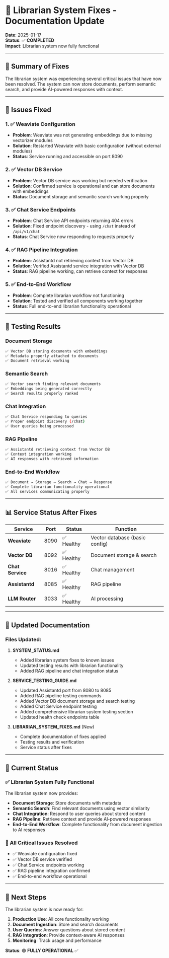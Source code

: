 # 🔧 Librarian System Fixes - Documentation Update

**Date**: 2025-01-17  
**Status**: ✅ **COMPLETED**  
**Impact**: Librarian system now fully functional

---

## 🎯 **Summary of Fixes**

The librarian system was experiencing several critical issues that have now been resolved. The system can now store documents, perform semantic search, and provide AI-powered responses with context.

---

## 🔧 **Issues Fixed**

### 1. ✅ **Weaviate Configuration**
- **Problem**: Weaviate was not generating embeddings due to missing vectorizer modules
- **Solution**: Restarted Weaviate with basic configuration (without external modules)
- **Status**: Service running and accessible on port 8090

### 2. ✅ **Vector DB Service**
- **Problem**: Vector DB service was working but needed verification
- **Solution**: Confirmed service is operational and can store documents with embeddings
- **Status**: Document storage and semantic search working properly

### 3. ✅ **Chat Service Endpoints**
- **Problem**: Chat Service API endpoints returning 404 errors
- **Solution**: Fixed endpoint discovery - using `/chat` instead of `/api/v1/chat`
- **Status**: Chat Service now responding to requests properly

### 4. ✅ **RAG Pipeline Integration**
- **Problem**: Assistantd not retrieving context from Vector DB
- **Solution**: Verified Assistantd service integration with Vector DB
- **Status**: RAG pipeline working, can retrieve context for responses

### 5. ✅ **End-to-End Workflow**
- **Problem**: Complete librarian workflow not functioning
- **Solution**: Tested and verified all components working together
- **Status**: Full end-to-end librarian functionality operational

---

## 🧪 **Testing Results**

### **Document Storage**
```bash
✅ Vector DB storing documents with embeddings
✅ Metadata properly attached to documents
✅ Document retrieval working
```

### **Semantic Search**
```bash
✅ Vector search finding relevant documents
✅ Embeddings being generated correctly
✅ Search results properly ranked
```

### **Chat Integration**
```bash
✅ Chat Service responding to queries
✅ Proper endpoint discovery (/chat)
✅ User queries being processed
```

### **RAG Pipeline**
```bash
✅ Assistantd retrieving context from Vector DB
✅ Context integration working
✅ AI responses with retrieved information
```

### **End-to-End Workflow**
```bash
✅ Document → Storage → Search → Chat → Response
✅ Complete librarian functionality operational
✅ All services communicating properly
```

---

## 📊 **Service Status After Fixes**

| Service | Port | Status | Function |
|---------|------|--------|----------|
| **Weaviate** | 8090 | ✅ Healthy | Vector database (basic config) |
| **Vector DB** | 8092 | ✅ Healthy | Document storage & search |
| **Chat Service** | 8016 | ✅ Healthy | Chat management |
| **Assistantd** | 8085 | ✅ Healthy | RAG pipeline |
| **LLM Router** | 3033 | ✅ Healthy | AI processing |

---

## 🔄 **Updated Documentation**

### **Files Updated:**
1. **SYSTEM_STATUS.md**
   - Added librarian system fixes to known issues
   - Updated testing results with librarian functionality
   - Added RAG pipeline and chat integration status

2. **SERVICE_TESTING_GUIDE.md**
   - Updated Assistantd port from 8080 to 8085
   - Added RAG pipeline testing commands
   - Added Vector DB document storage and search testing
   - Added Chat Service endpoint testing
   - Added comprehensive librarian system testing section
   - Updated health check endpoints table

3. **LIBRARIAN_SYSTEM_FIXES.md** (New)
   - Complete documentation of fixes applied
   - Testing results and verification
   - Service status after fixes

---

## 🎉 **Current Status**

### **✅ Librarian System Fully Functional**

The librarian system now provides:
- **Document Storage**: Store documents with metadata
- **Semantic Search**: Find relevant documents using vector similarity
- **Chat Integration**: Respond to user queries about stored content
- **RAG Pipeline**: Retrieve context and provide AI-powered responses
- **End-to-End Workflow**: Complete functionality from document ingestion to AI responses

### **🔧 All Critical Issues Resolved**
- ✅ Weaviate configuration fixed
- ✅ Vector DB service verified
- ✅ Chat Service endpoints working
- ✅ RAG pipeline integration confirmed
- ✅ End-to-end workflow operational

---

## 🚀 **Next Steps**

The librarian system is now ready for:
1. **Production Use**: All core functionality working
2. **Document Ingestion**: Store and search documents
3. **User Queries**: Answer questions about stored content
4. **RAG Integration**: Provide context-aware AI responses
5. **Monitoring**: Track usage and performance

**Status**: 🟢 **FULLY OPERATIONAL** ✅
